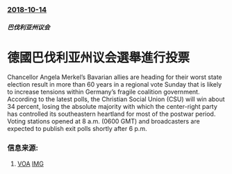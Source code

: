 ### [2018-10-14](/news/2018/10/14/index.md)

##### 巴伐利亚州议会
# 德國巴伐利亚州议会選舉進行投票 

Chancellor Angela Merkel’s Bavarian allies are heading for their worst state election result in more than 60 years in a regional vote Sunday that is likely to increase tensions within Germany’s fragile coalition government. According to the latest polls, the Christian Social Union (CSU) will win about 34 percent, losing the absolute majority with which the center-right party has controlled its southeastern heartland for most of the postwar period. Voting stations opened at 8 a.m. (0600 GMT) and broadcasters are expected to publish exit polls shortly after 6 p.m.


### 信息来源:

1. [VOA](https://www.voanews.com/a/merkels-allies-in-bavaria-brace-for-election-losses/4612715.html) [IMG](https://media.voltron.voanews.com/Drupal/01live-166/2019-04/6AEA70E3-5D47-4256-85EF-D9CE9927329F.jpg)
